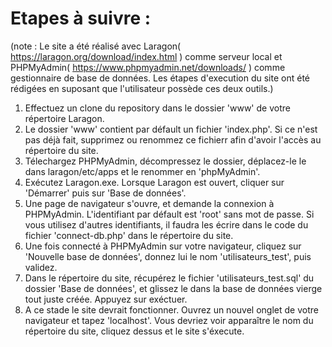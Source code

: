 # Etapes à suivre : 
(note : Le site a été réalisé avec Laragon( https://laragon.org/download/index.html ) comme serveur local et PHPMyAdmin( https://www.phpmyadmin.net/downloads/ ) comme gestionnaire de base de données. Les étapes d'execution du site ont été rédigées en suposant que l'utilisateur possède ces deux outils.)

1) Effectuez un clone du repository dans le dossier 'www' de votre répertoire Laragon.
2) Le dossier 'www' contient par défault un fichier 'index.php'. Si ce n'est pas déjà fait, supprimez ou renommez ce fichierr afin d'avoir l'accès au répertoire du site. 
3) Télechargez PHPMyAdmin, décompressez le dossier, déplacez-le le dans laragon/etc/apps et le renommer en 'phpMyAdmin'.
4) Exécutez Laragon.exe. Lorsque Laragon est ouvert, cliquer sur 'Démarrer' puis sur 'Base de données'.
5) Une page de navigateur s'ouvre, et demande la connexion à PHPMyAdmin. L'identifiant par défault est 'root' sans mot de passe. Si vous utilisez d'autres identifiants, il faudra les  écrire dans le code du fichier 'connect-db.php' dans le répertoire du site. 
6) Une fois connecté à PHPMyAdmin sur votre navigateur, cliquez sur 'Nouvelle base de données', donnez lui le nom 'utilisateurs_test', puis validez.
7) Dans le répertoire du site, récupérez le fichier 'utilisateurs_test.sql' du dossier 'Base de données', et glissez le dans la base de données vierge tout juste créée. Appuyez sur exéctuer.
8) A ce stade le site devrait fonctionner. Ouvrez un nouvel onglet de votre navigateur et tapez 'localhost'. Vous devriez voir apparaître le nom du répertoire du site, cliquez dessus et le site s'éxecute.
